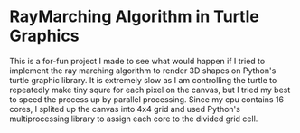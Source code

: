 # RayMarching Algorithm in Turtle Graphics
This is a for-fun project I made to see what would happen if I tried to implement the ray marching algorithm to render 3D shapes on Python's turtle graphic library. It is extremely slow as I am controlling the turtle to repeatedly make tiny squre for each pixel on the canvas, but I tried my best to speed the process up by parallel processing. Since my cpu contains 16 cores, I splited up the canvas into 4x4 grid and used Python's multiprocessing library to assign each core to the divided grid cell.

